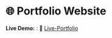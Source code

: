 # 🌐 Portfolio Website

**Live Demo:** : 🔗 [Live-Portfolio](https://tanish0007.github.io/portfolio-site/)